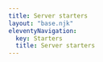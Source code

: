 ```yaml
---
title: Server starters
layout: "base.njk"
eleventyNavigation:
  key: Starters
  title: Server starters
---
```

